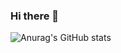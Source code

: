 ### Hi there 👋

![Anurag's GitHub stats](https://github-readme-stats.vercel.app/api?username=hackmaven&show_icons=true&theme=transparent)
